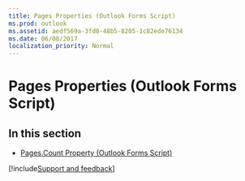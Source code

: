```yaml
---
title: Pages Properties (Outlook Forms Script)
ms.prod: outlook
ms.assetid: aedf569a-3fd0-48b5-8205-1c82ede76134
ms.date: 06/08/2017
localization_priority: Normal
---
```



# Pages Properties (Outlook Forms Script)

## In this section


- [Pages.Count Property (Outlook Forms Script)](Outlook.Pages.count.md)

[!include[Support and feedback](~/includes/feedback-boilerplate.md)]